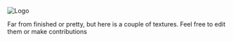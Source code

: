 ![Logo](http://i.imgur.com/rWj7i5T.png)


Far from finished or pretty, but here is a couple of textures. Feel free to edit them or make contributions

